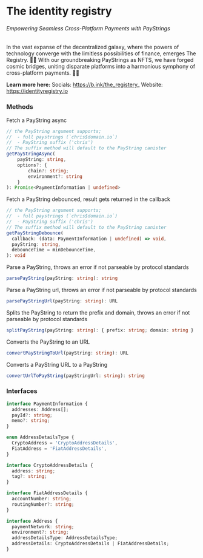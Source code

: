 # The identity registry

###### Empowering Seamless Cross-Platform Payments with PayStrings

In the vast expanse of the decentralized galaxy, where the powers of technology converge with the limitless possibilities of finance, emerges The Registry. 🌌✨ With our groundbreaking PayStrings as NFTS, we have forged cosmic bridges, uniting disparate platforms into a harmonious symphony of cross-platform payments. 💫💸

**Learn more here:**
Socials: https://b.ink/the_registery_
Website: https://identityregistry.io

### Methods

Fetch a PayString async

```ts
// the PayString argument supports;
//  - full paystrings (`chris$domain.io`)
//  - PayString suffix ('chris')
// The suffix method will default to the PayString canister
getPayStringAsync(
    payString: string,
    options?: {
        chain?: string;
        environment?: string
    }
): Promise<PaymentInformation | undefined>
```

Fetch a PayString debounced, result gets returned in the callback

```ts
// the PayString argument supports;
//  - full paystrings (`chris$domain.io`)
//  - PayString suffix ('chris')
// The suffix method will default to the PayString canister
getPayStringDebounce(
  callback: (data: PaymentInformation | undefined) => void,
  payString: string,
  debounceTime = minDebounceTime,
): void

```

Parse a PayString, throws an error if not parseable by protocol standards

```ts
parsePayString(payString: string): string

```

Parse a PayString url, throws an error if not parseable by protocol standards

```ts
parsePayStringUrl(payString: string): URL

```

Splits the PayString to return the prefix and domain, throws an error if not parseable by protocol standards

```ts
splitPayString(payString: string): { prefix: string; domain: string }
```

Converts the PayString to an URL

```ts
convertPayStringToUrl(payString: string): URL
```

Converts a PayString URL to a PayString

```ts
convertUrlToPayString(payStringUrl: string): string
```

### Interfaces

```ts
interface PaymentInformation {
  addresses: Address[];
  payId?: string;
  memo?: string;
}
```

```ts
enum AddressDetailsType {
  CryptoAddress = 'CryptoAddressDetails',
  FiatAddress = 'FiatAddressDetails',
}
```

```ts
interface CryptoAddressDetails {
  address: string;
  tag?: string;
}
```

```ts
interface FiatAddressDetails {
  accountNumber: string;
  routingNumber?: string;
}
```

```ts
interface Address {
  paymentNetwork: string;
  environment?: string;
  addressDetailsType: AddressDetailsType;
  addressDetails: CryptoAddressDetails | FiatAddressDetails;
}
```
